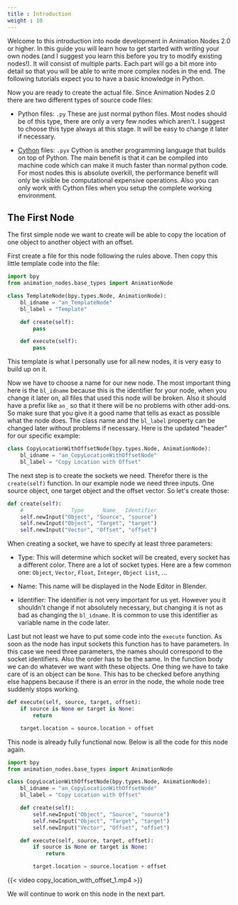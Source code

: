 ```yaml
---
title : Introduction
weight : 10
---
```


Welcome to this introduction into node development in Animation Nodes
2.0 or higher. In this guide you will learn how to get started with
writing your own nodes (and I suggest you learn this before you try to
modify existing nodes!). It will consist of multiple parts. Each part
will go a bit more into detail so that you will be able to write more
complex nodes in the end. The following tutorials expect you to have a
basic knowledge in Python.

Now you are ready to create the actual file. Since Animation Nodes 2.0
there are two different types of source code files:

- Python files: `.py`  These are just normal python files. Most nodes should be
  of this type, there are only a very few nodes which aren't. I suggest to
  choose this type always at this stage. It will be easy to change it later if
  necessary.

- [Cython](https://www.cython.org/) files: `.pyx` Cython is another programming
  language that builds on top of Python. The main benefit is that it can be
  compiled into machine code which can make it much faster than normal python
  code. For most nodes this is absolute overkill, the performance benefit will
  only be visible be computational expensive operations. Also you can only work
  with Cython files when you setup the complete working environment.

## The First Node

The first simple node we want to create will be able to copy the
location of one object to another object with an offset.

First create a file for this node following the rules above. Then copy
this little template code into the file:

``` python
import bpy
from animation_nodes.base_types import AnimationNode

class TemplateNode(bpy.types.Node, AnimationNode):
    bl_idname = "an_TemplateNode"
    bl_label = "Template"

    def create(self):
        pass

    def execute(self):
        pass
```

This template is what I personally use for all new nodes, it is very
easy to build up on it.

Now we have to choose a name for our new node. The most important thing here is
the `bl_idname` because this is the identifier for your node, when you change
it later on, all files that used this node will be broken. Also it should have
a prefix like `an_` so that it there will be no problems with other add-ons. So
make sure that you give it a good name that tells as exact as possible what the
node does. The class name and the `bl_label` property can be changed later
without problems if necessary. Here is the updated "header" for our specific
example:

``` python
class CopyLocationWithOffsetNode(bpy.types.Node, AnimationNode):
    bl_idname = "an_CopyLocationWithOffsetNode"
    bl_label = "Copy Location with Offset"
```

The next step is to create the sockets we need. Therefor there is the
`create(self)` function. In our example node we need three inputs. One
source object, one target object and the offset vector. So let's create
those:

``` python
def create(self):
    #               Type      Name   Identifier
    self.newInput("Object", "Source", "source")
    self.newInput("Object", "Target", "target")
    self.newInput("Vector", "Offset", "offset")
```

When creating a socket, we have to specify at least three parameters:

- Type: This will determine which socket will be created, every socket has a
  different color. There are a lot of socket types. Here are a few common one:
  `Object`, `Vector`, `Float`, `Integer`, `Object List`, ...

- Name: This name will be displayed in the Node Editor in Blender.

- Identifier: The identifier is not very important for us yet. However you it
  shouldn't change if not absolutely necessary, but changing it is not as bad
  as changing the `bl_idname`. It is common to use this identifier as variable
  name in the code later.

Last but not least we have to put some code into the `execute` function.  As
soon as the node has input sockets this function has to have parameters. In
this case we need three parameters, the names should correspond to the socket
identifiers. Also the order has to be the same.  In the function body we can do
whatever we want with these objects. One thing we have to take care of is an
object can be `None`. This has to be checked before anything else happens
because if there is an error in the node, the whole node tree suddenly stops
working.

``` python
def execute(self, source, target, offset):
    if source is None or target is None:
        return

    target.location = source.location + offset
```

This node is already fully functional now. Below is all the code for
this node again.

``` python
import bpy
from animation_nodes.base_types import AnimationNode

class CopyLocationWithOffsetNode(bpy.types.Node, AnimationNode):
    bl_idname = "an_CopyLocationWithOffsetNode"
    bl_label = "Copy Location with Offset"

    def create(self):
        self.newInput("Object", "Source", "source")
        self.newInput("Object", "Target", "target")
        self.newInput("Vector", "Offset", "offset")

    def execute(self, source, target, offset):
        if source is None or target is None:
            return

        target.location = source.location + offset
```

{{< video copy_location_with_offset_1.mp4 >}}

We will continue to work on this node in the next part.
